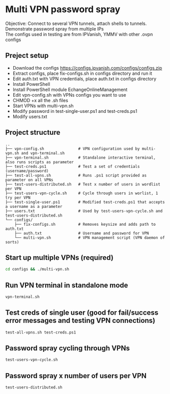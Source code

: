 # Multi VPN password spray
Objective: Connect to several VPN tunnels, attach shells to tunnels. Demonstrate password spray from multiple IPs  
The configs used in testing are from IPVanish, YMMV with other .ovpn configs

## Preject setup  
- Download the configs
https://configs.ipvanish.com/configs/configs.zip
- Extract configs, place fix-configs.sh in configs directory and run it
- Edit auth.txt with VPN credentials, place auth.txt in configs directory
- Install PowerShell
- Install PowerShell module EchangeOnlineManagement
- Edit vpn-config.sh with VPNs configs you want to use
- CHMOD +x all the .sh files
- Start VPNs with multi-vpn.sh
- Modify password in test-single-user.ps1 and test-creds.ps1
- Modify users.txt

## Project structure  
```
..
├── vpn-config.sh               # VPN configuration used by multi-vpn.sh and vpn-terminal.sh
├── vpn-terminal.sh             # Standalone interactive terminal, also runs scripts as parameter
├── test-creds.ps1              # Test a set of credentials (username/password)
├── test-all-vpns.sh            # Runs .ps1 script provided as parameter on all VPNs
├── test-users-distributed.sh   # Test x number of users in wordlist per VPN
├── test-users-vpn-cycle.sh     # Cycle through users in worlist, 1 try per VPN
├── test-single-user.ps1        # Modified test-creds.ps1 that accepts a username as a parameter
├── users.txt                   # Used by test-users-vpn-cycle.sh and test-users-distributed.sh
└── configs/
    ├── fix-configs.sh          # Removes keysize and adds path to auth.txt
    ├── auth.txt                # Username and password for VPN
    └── multi-vpn.sh            # VPN management script (VPN daemon of sorts)
```

## Start up multiple VPNs (required)
```bash
cd configs && ./multi-vpn.sh
```

## Run VPN terminal in standalone mode
```bash
vpn-terminal.sh
```

## Test creds of single user (good for fail/success error messages and testing VPN connections)
```bash
test-all-vpns.sh test-creds.ps1 
```

## Password spray cycling through VPNs 
```bash
test-users-vpn-cycle.sh
```

## Password spray x number of users per VPN
```bash
test-users-distributed.sh
```







